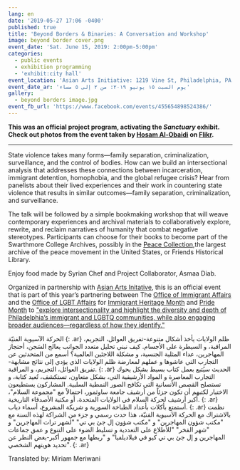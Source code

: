 ```yaml
---
lang: en
date: '2019-05-27 17:06 -0400'
published: true
title: 'Beyond Borders & Binaries: A Conversation and Workshop'
image: beyond border cover.png
event_date: 'Sat. June 15, 2019: 2:00pm-5:00pm'
categories:
  - public events
  - exhibition programming
  - 'exhibit:city hall'
event_location: 'Asian Arts Initiative: 1219 Vine St, Philadelphia, PA 19107'
event_date_ar: 'يوم السبت ١٥ يونيو ٢٠١٩: من ٢ إلى ٥ مساء'
gallery:
  - beyond borders image.jpg
event_fb_url: 'https://www.facebook.com/events/455654898524386/'
---
```

**This was an official project program, activating the _Sanctuary_ exhibit. Check out photos from the event taken by [Hosam Al-Obaidi](https://www.facebook.com/Say-Cheese-106758220748744/) on [Flikr](https://www.flickr.com/gp/154354320@N05/yT6466).**

<hr/>

State violence takes many forms—family separation, criminalization, surveillance, and the control of bodies. How can we build an intersectional analysis that addresses these connections between incarceration, immigrant detention, homophobia, and the global refugee crisis? Hear from panelists about their lived experiences and their work in countering state violence that results in similar outcomes—family separation, criminalization, and surveillance. 


The talk will be followed by a simple bookmaking workshop that will weave contemporary experiences and archival materials to collaboratively explore, rewrite, and reclaim narratives of humanity that combat negative stereotypes. Participants can choose for their books to become part of the Swarthmore College Archives, possibly in the [Peace Collection](https://www.swarthmore.edu/library/peace/),the largest archive of the peace movement in the United States, or Friends Historical Library.

Enjoy food made by Syrian Chef and Project Collaborator, Asmaa Diab.


Organized in partnership with [Asian Arts Initative](http://asianartsinitiative.org/), this is an official event that is part of this year’s partnering between The [Office of Immigrant Affairs](https://www.phila.gov/departments/office-of-immigrant-affairs/) and the [Office of LGBT Affairs](https://www.phila.gov/departments/office-of-lgbt-affairs/) for [Immigrant Heritage Month](https://www.phila.gov/spotlight/immigrant-heritage-month/) and [Pride Month](http://www.phillygaypride.org/) to ["explore intersectionality and highlight the diversity and depth of Philadelphia’s immigrant and LGBTQ communities, while also engaging broader audiences—regardless of how they identify."](https://www.phila.gov/2019-05-24-immigrant-heritage-month-and-pride-month-focus-on-intersectionality/)


الحركة الآسيوية الفنيّة
{: .ar}
ظلم الولايات يأخذ أشكال متنوعة-تفريق العوائل، التجريم، المراقبة، و السيطرة على الأجسام. كيف نبني تحليل متعدد الجوانب يعالج السَجن، أحتجاز المهاجرين، عداء المثلية الجنسية، و مشكلة اللاجئين العالمية؟ أسمع من المتحدثين عن التجارب التي عاشوها و عملهم لمعارضة ظلم الولايات الذي يؤدي إلى نتائج مشابهة-تفريق العوائل، التجريم، و المراقبة.
{: .ar}
الحديث سيُتبع بعمل كتاب بسيط بشكل يحوك التجارب المعاصرة و المواد الأرشيفية التي، بشكل متعاون، تستكشف، تُعيد كتابة، و تستصلح القصص الأنسانية التي تكافح الصور النمطية السلبية. المشاركون يستطيعون الاختيار لكتبهم أن تكون جزئاً من أرشيف جامعة ساوثمور، احتمالاً مع "مجموعة السلام"، أكبر أرشيف لحركة السلام في الولايات المتحدة، أو مكتبة الأصدقاء التاريخية.
{: .ar}
أستمتع بأكلات بأعداد الطباخة السورية و شريكة المشروع، أسماء دياب.
{: .ar}
نظمت بالاشتراك مع الحركة الآسيوية الفنيّة، هذا حدث رسمي و جزء من الشراكة لهذه السنة مع "مكتب شؤون المهاجرين" و "مكتب شؤون إل جئ بي تي" "لشهر تراث المهاجرين" و "شهر الفخر" "للأطلاع على التعددية و تسليط الضوء على التنوع و عمق جماعات المهاجرين و إل جئ بي تي كيو  في فيلاديلفيا" و "ربطها مع جمهور أكبر-بغض النطر عن تحديد هويتهم الشخصي".
{: .ar}

Translated by: Miriam Meriwani
